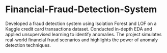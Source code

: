 # Financial-Fraud-Detection-System
Developed a fraud detection system using Isolation Forest and LOF on a Kaggle credit card transactions dataset. Conducted in-depth EDA and applied unsupervised learning to identify anomalies. The project simulates real-world financial fraud scenarios and highlights the power of anomaly detection techniques.
